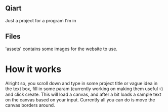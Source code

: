 ## Qiart
Just a project for a program I'm in

## Files
'assets' contains some images for the website to use.

# How it works
Alright so, you scroll down and type in some project title or vague idea in the text box, fill in some param (currently working on making them useful 💀) and click create. This will load a canvas, and after a bit loads a sample text on the canvas based on your input. Currently all you can do is move the canvas borders around.
